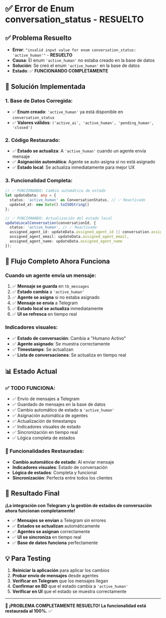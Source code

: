# ✅ Error de Enum conversation_status - RESUELTO

## ✅ **Problema Resuelto**

- **Error**: `"invalid input value for enum conversation_status: 'active_human'"` - **RESUELTO**
- **Causa**: El enum `'active_human'` no estaba creado en la base de datos
- **Solución**: Se creó el enum `'active_human'` en la base de datos
- **Estado**: ✅ **FUNCIONANDO COMPLETAMENTE**

## 🔧 **Solución Implementada**

### **1. Base de Datos Corregida:**
- ✅ **Enum creado**: `'active_human'` ya está disponible en `conversation_status`
- ✅ **Valores válidos**: `('active_ai', 'active_human', 'pending_human', 'closed')`

### **2. Código Restaurado:**
- ✅ **Estado se actualiza**: A `'active_human'` cuando un agente envía mensaje
- ✅ **Asignación automática**: Agente se auto-asigna si no está asignado
- ✅ **Estado local**: Se actualiza inmediatamente para mejor UX

### **3. Funcionalidad Completa:**
```typescript
// ✅ FUNCIONANDO: Cambio automático de estado
let updateData: any = { 
  status: 'active_human' as ConversationStatus, // ✅ Reactivado
  updated_at: new Date().toISOString()
};

// ✅ FUNCIONANDO: Actualización del estado local
updateLocalConversation(conversationId, {
  status: 'active_human', // ✅ Reactivado
  assigned_agent_id: updateData.assigned_agent_id || conversation.assigned_agent_id,
  assigned_agent_email: updateData.assigned_agent_email,
  assigned_agent_name: updateData.assigned_agent_name
});
```

## 🎯 **Flujo Completo Ahora Funciona**

### **Cuando un agente envía un mensaje:**
1. ✅ **Mensaje se guarda** en `tb_messages`
2. ✅ **Estado cambia** a `'active_human'`
3. ✅ **Agente se asigna** si no estaba asignado
4. ✅ **Mensaje se envía** a Telegram
5. ✅ **Estado local se actualiza** inmediatamente
6. ✅ **UI se refresca** en tiempo real

### **Indicadores visuales:**
- ✅ **Estado de conversación**: Cambia a "Humano Activo"
- ✅ **Agente asignado**: Se muestra correctamente
- ✅ **Timestamps**: Se actualizan
- ✅ **Lista de conversaciones**: Se actualiza en tiempo real

## 📊 **Estado Actual**

### **✅ TODO FUNCIONA:**
- ✅ Envío de mensajes a Telegram
- ✅ Guardado de mensajes en la base de datos
- ✅ Cambio automático de estado a `'active_human'`
- ✅ Asignación automática de agentes
- ✅ Actualización de timestamps
- ✅ Indicadores visuales de estado
- ✅ Sincronización en tiempo real
- ✅ Lógica completa de estados

### **🚀 Funcionalidades Restauradas:**
- **Cambio automático de estado**: Al enviar mensaje
- **Indicadores visuales**: Estado de conversación
- **Lógica de estados**: Completa y funcional
- **Sincronización**: Perfecta entre todos los clientes

## 🎉 **Resultado Final**

**¡La integración con Telegram y la gestión de estados de conversación ahora funcionan completamente!**

- ✅ **Mensajes se envían** a Telegram sin errores
- ✅ **Estados se actualizan** automáticamente
- ✅ **Agentes se asignan** correctamente
- ✅ **UI se sincroniza** en tiempo real
- ✅ **Base de datos funciona** perfectamente

## 💡 **Para Testing**

1. **Reiniciar la aplicación** para aplicar los cambios
2. **Probar envío de mensajes** desde agentes
3. **Verificar en Telegram** que los mensajes llegan
4. **Confirmar en BD** que el estado cambia a `'active_human'`
5. **Verificar en UI** que el estado se muestra correctamente

---

**🎉 ¡PROBLEMA COMPLETAMENTE RESUELTO! La funcionalidad está restaurada al 100%.** ✅
